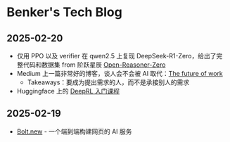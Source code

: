 # Benker's Tech Blog

## 2025-02-20
* 仅用 PPO 以及 verifier 在 qwen2.5 上复现 DeepSeek-R1-Zero，给出了完整代码和数据集 from 阶跃星辰 [Open-Reasoner-Zero](https://github.com/Open-Reasoner-Zero/Open-Reasoner-Zero/tree/main)
* Medium 上一篇非常好的博客，谈人会不会被 AI 取代：[The future of work](https://freedium.cfd/https://thedankoe.medium.com/the-future-of-work-avoid-learning-these-skills-2d788081fc1c)
  * Takeaways：要成为提出需求的人，而不是承接别人的需求
* Huggingface 上的 [DeepRL 入门课程](https://huggingface.co/learn/deep-rl-course/unit0/introduction)

## 2025-02-19
* [Bolt.new](https://blot.new) - 一个端到端构建网页的 AI 服务



